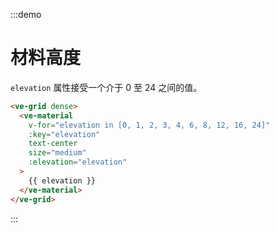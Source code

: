 :::demo

# 材料高度

`elevation` 属性接受一个介于 0 至 24 之间的值。

```html
<ve-grid dense>
  <ve-material
    v-for="elevation in [0, 1, 2, 3, 4, 6, 8, 12, 16, 24]"
    :key="elevation"
    text-center
    size="medium"
    :elevation="elevation"
  >
    {{ elevation }}
  </ve-material>
</ve-grid>
```

:::